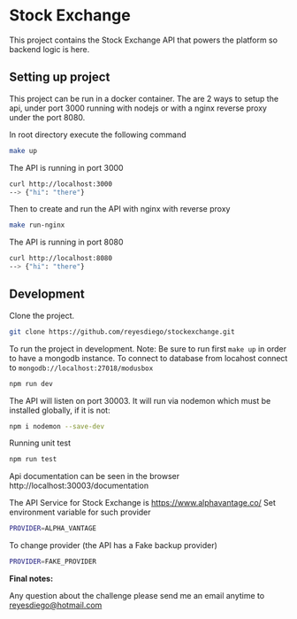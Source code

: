 # Stock Exchange #

This project contains the Stock Exchange API that powers the platform so backend logic is here.

## Setting up project ##

This project can be run in a docker container. The are 2 ways to setup the api, under port 3000 running with nodejs or with a nginx reverse proxy under the port 8080.

In root directory execute the following command
```bash
make up
```
The API is running in port 3000
```bash
curl http://localhost:3000
--> {"hi": "there"}
```

Then to create and run the API with nginx with reverse proxy
```bash
make run-nginx
```
The API is running in port 8080
```bash
curl http://localhost:8080
--> {"hi": "there"}
```

## Development ##

Clone the project.
```bash
git clone https://github.com/reyesdiego/stockexchange.git
```

To run the project in development.
Note: Be sure to run first ```make up``` in order to have a mongodb instance. To connect to database from locahost connect to ```mongodb://localhost:27018/modusbox```

```bash
npm run dev
```
The API will listen on port 30003. It will run via nodemon which must be installed globally, if it is not:
```bash
npm i nodemon --save-dev
```
Running unit test
```bash
npm run test
```

Api documentation can be seen in the browser http://localhost:30003/documentation

The API Service for Stock Exchange is https://www.alphavantage.co/
Set environment variable for such provider
```bash
PROVIDER=ALPHA_VANTAGE
```
To change provider (the API has a Fake backup provider)
```bash
PROVIDER=FAKE_PROVIDER
```

**Final notes:**

Any question about the challenge please send me an email anytime to reyesdiego@hotmail.com